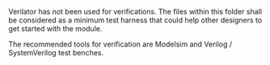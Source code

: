 Verilator has not been used for verifications. The files within this folder
shall be considered as a minimum test harness that could help other designers to
get started with the module.  

The recommended tools for verification are
Modelsim and Verilog / SystemVerilog test benches.


